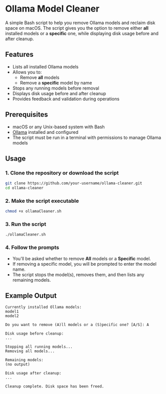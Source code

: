 # Ollama Model Cleaner

A simple Bash script to help you remove Ollama models and reclaim disk space on macOS. The script gives you the option to remove either **all** installed models or a **specific** one, while displaying disk usage before and after cleanup.

## Features

- Lists all installed Ollama models
- Allows you to:
  - Remove **all** models
  - Remove a **specific** model by name
- Stops any running models before removal
- Displays disk usage before and after cleanup
- Provides feedback and validation during operations

## Prerequisites

- macOS or any Unix-based system with Bash
- [Ollama](https://ollama.com/) installed and configured
- The script must be run in a terminal with permissions to manage Ollama models

## Usage

### 1. Clone the repository or download the script

```bash
git clone https://github.com/your-username/ollama-cleaner.git
cd ollama-cleaner
```

### 2. Make the script executable

```bash
chmod +x ollamaCleaner.sh
```

### 3. Run the script

```bash
./ollamaCleaner.sh
```

### 4. Follow the prompts

- You'll be asked whether to remove **All** models or a **Specific** model.
- If removing a specific model, you will be prompted to enter the model name.
- The script stops the model(s), removes them, and then lists any remaining models.

## Example Output

```
Currently installed Ollama models:
model1
model2

Do you want to remove (A)ll models or a (S)pecific one? [A/S]: A

Disk usage before cleanup:
...

Stopping all running models...
Removing all models...

Remaining models:
(no output)

Disk usage after cleanup:
...

Cleanup complete. Disk space has been freed.
```


